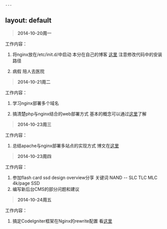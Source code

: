 	---
layout: default
---

> **2014-10-20周一**

工作内容： 

1. 将nginx放在/etc/init.d/中启动 本分在自己的博客 [这里](http://1.phperzj.sinaapp.com/archives/947)   注意修改代码中的安装路径

2. 病假 陪人去医院
	

> **2014-10-21周二**

工作内容： 

1. 学习nginx部署多个域名

2. 搞清楚php与nginx结合的web部署方式 基本的概念可以通过[这里](http://www.thinkphp.cn/topic/13082.html)了解



> **2014-10-23周三**

工作内容： 

1. 总结apache与nginx部署多站点的实现方式 博文在[这里](http://1.phperzj.sinaapp.com/archives/950)


> **2014-10-23周四**

工作内容： 

1. 参加flash card ssd design overview分享 关键词 NAND -- SLC TLC MLC 4k/page  SSD
2. 编写新后台CMS的部分问题和建议

> **2014-10-24周五**

工作内容： 

1. 搞定CodeIgniter框架在Nginx的rewrite配置 看[这里](http://wiki.nginx.org/Codeigniter)
	